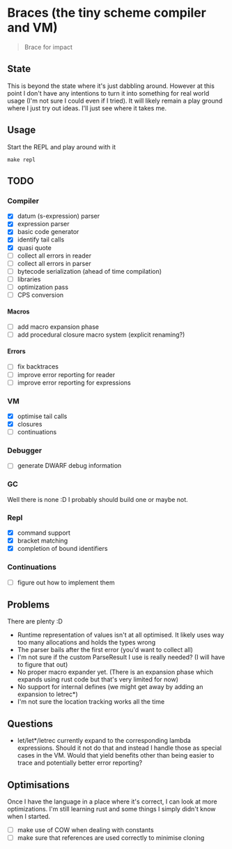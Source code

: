 # Braces (the tiny scheme compiler and VM)



> Brace for impact


## State 
This is beyond the state where it's just dabbling around. However at this point I don't have any intentions
to turn it into something for real world usage (I'm not sure I could even if I tried). 
It will likely remain a play ground where I just try out ideas. I'll just see where it takes me.


## Usage

Start the REPL and play around with it

```
make repl 
```

## TODO

### Compiler 
- [x] datum (s-expression) parser
- [x] expression parser 
- [x] basic code generator 
- [x] identify tail calls
- [x] quasi quote
- [ ] collect all errors in reader
- [ ] collect all errors in parser 
- [ ] bytecode serialization (ahead of time compilation)
- [ ] libraries  
- [ ] optimization pass 
- [ ] CPS conversion

#### Macros
- [ ] add macro expansion phase
- [ ] add procedural closure macro system (explicit renaming?)

#### Errors
- [ ] fix backtraces 
- [ ] improve error reporting for reader
- [ ] improve error reporting for expressions

### VM

- [x] optimise tail calls
- [x] closures 
- [ ] continuations 

### Debugger 
- [ ] generate DWARF debug information 

### GC
Well there is none :D
I probably should build one or maybe not.


### Repl
- [x] command support
- [x] bracket matching
- [x] completion of bound identifiers

### Continuations
- [ ] figure out how to implement them

## Problems
There are plenty :D 

* Runtime representation of values isn't at all optimised. It likely uses way too many allocations and holds the types wrong
* The parser bails after the first error (you'd want to collect all)
* I'm not sure if the custom ParseResult I use is really needed? (I will have to figure that out)
* No proper macro expander yet. (There is an expansion phase which expands using rust code but that's very limited for now)
* No support for internal defines (we might get away by adding an expansion to letrec*)
* I'm not sure the location tracking works all the time


## Questions
* let/let*/letrec currently expand to the corresponding lambda expressions. Should it not do that and instead I handle those as special cases in the VM. Would that yield benefits other than being easier to trace and potentially better error reporting?

## Optimisations
Once I have the language in a place where it's correct, I can look at more optimizations. I'm still learning rust and some things I simply didn't know when I 
started.

- [ ] make use of COW when dealing with constants
- [ ] make sure that references are used correctly to minimise cloning
